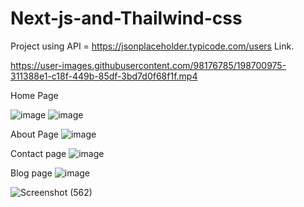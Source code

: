 # Next-js-and-Thailwind-css
Project using API = https://jsonplaceholder.typicode.com/users Link.

https://user-images.githubusercontent.com/98176785/198700975-311388e1-c18f-449b-85df-3bd7d0f68f1f.mp4

Home Page

![image](https://user-images.githubusercontent.com/98176785/198828576-bd86a18a-712f-4222-bc4f-837ddcba3e5c.png)
![image](https://user-images.githubusercontent.com/98176785/198828602-1deb7fb6-dc54-429a-91ab-4ca7ffa0f807.png)


About Page
![image](https://user-images.githubusercontent.com/98176785/198828408-a70a76ff-460d-4d86-a885-001619cf134a.png)

Contact page
![image](https://user-images.githubusercontent.com/98176785/198828730-95068083-4fc3-4ccd-bb69-8b150e76229f.png)

Blog page
![image](https://user-images.githubusercontent.com/98176785/198828533-ef362f8a-e3f0-47b1-859e-4c2ea61228d3.png)


![Screenshot (562)](https://user-images.githubusercontent.com/98176785/198704487-fb81ec78-61d4-4c8f-99c8-8a1c0961b90f.png)


